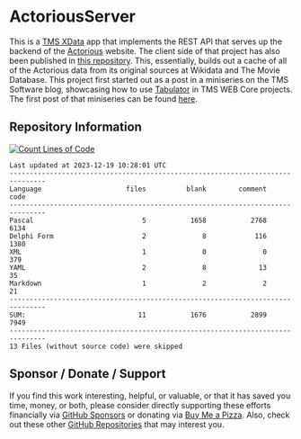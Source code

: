 # ActoriousServer
This is a [TMS XData](https://www.tmssoftware.com/site/xdata.asp) app that implements the REST API that serves up the backend of the [Actorious](https://www.actorious.com/) website. The client side of that project has also been published in [this repository](https://github.com/500Foods/ActoriousClient). This, essentially, builds out a cache of all of the Actorious data from its original sources at Wikidata and The Movie Database. This project first started out as a post in a miniseries on the TMS Software blog, showcasing how to use [Tabulator](https://tabulator.info/) in TMS WEB Core projects. The first post of that miniseries can be found [here](https://www.tmssoftware.com/site/blog.asp?post=948).

## Repository Information
[![Count Lines of Code](https://github.com/500Foods/ActoriousServer/actions/workflows/main.yml/badge.svg)](https://github.com/500Foods/ActoriousServer/actions/workflows/main.yml)
<!--CLOC-START -->
```
Last updated at 2023-12-19 10:28:01 UTC
-------------------------------------------------------------------------------
Language                     files          blank        comment           code
-------------------------------------------------------------------------------
Pascal                           5           1658           2768           6134
Delphi Form                      2              8            116           1380
XML                              1              0              0            379
YAML                             2              8             13             35
Markdown                         1              2              2             21
-------------------------------------------------------------------------------
SUM:                            11           1676           2899           7949
-------------------------------------------------------------------------------
13 Files (without source code) were skipped
```
<!--CLOC-END-->

## Sponsor / Donate / Support
If you find this work interesting, helpful, or valuable, or that it has saved you time, money, or both, please consider directly supporting these efforts financially via [GitHub Sponsors](https://github.com/sponsors/500Foods) or donating via [Buy Me a Pizza](https://www.buymeacoffee.com/andrewsimard500). Also, check out these other [GitHub Repositories](https://github.com/500Foods?tab=repositories&q=&sort=stargazers) that may interest you.
